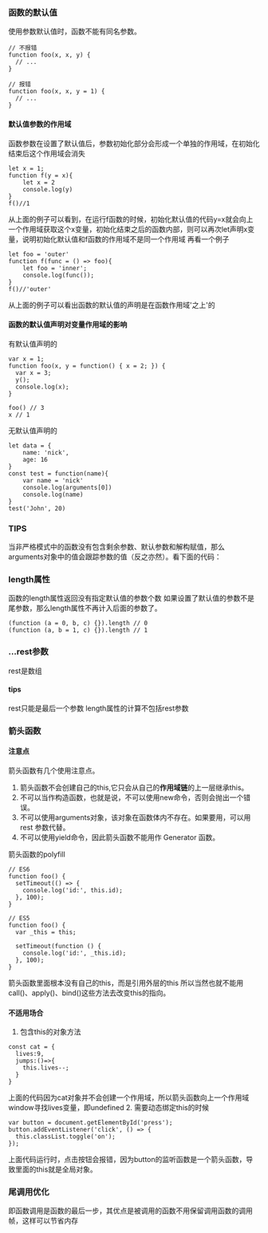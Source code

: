 ### 函数的默认值
使用参数默认值时，函数不能有同名参数。
```
// 不报错
function foo(x, x, y) {
  // ...
}

// 报错
function foo(x, x, y = 1) {
  // ...
}
```
#### 默认值参数的作用域
函数参数在设置了默认值后，参数初始化部分会形成一个单独的作用域，在初始化结束后这个作用域会消失
```
let x = 1;
function f(y = x){
    let x = 2
    console.log(y)
}
f()//1
```
从上面的例子可以看到，在运行f函数的时候，初始化默认值的代码y=x就会向上一个作用域获取这个x变量，初始化结束之后的函数内部，则可以再次let声明x变量，说明初始化默认值和f函数的作用域不是同一个作用域
再看一个例子
```
let foo = 'outer'
function f(func = () => foo){
    let foo = 'inner';
    console.log(func());
}
f()//'outer'
```
从上面的例子可以看出函数的默认值的声明是在函数作用域'之上'的
#### 函数的默认值声明对变量作用域的影响
有默认值声明的
```
var x = 1;
function foo(x, y = function() { x = 2; }) {
  var x = 3;
  y();
  console.log(x);
}

foo() // 3
x // 1
```
无默认值声明的
```
let data = {
    name: 'nick',
    age: 16
}
const test = function(name){
    var name = 'nick'
    console.log(arguments[0])
    console.log(name)
}
test('John', 20)
```
### TIPS
当非严格模式中的函数没有包含剩余参数、默认参数和解构赋值，那么arguments对象中的值会跟踪参数的值（反之亦然）。看下面的代码：


### length属性
函数的length属性返回没有指定默认值的参数个数
如果设置了默认值的参数不是尾参数，那么length属性不再计入后面的参数了。
```
(function (a = 0, b, c) {}).length // 0
(function (a, b = 1, c) {}).length // 1
```

### ...rest参数
rest是数组
#### tips
rest只能是最后一个参数
length属性的计算不包括rest参数


### 箭头函数
#### 注意点
箭头函数有几个使用注意点。
1. 箭头函数不会创建自己的this,它只会从自己的**作用域链**的上一层继承this。
2. 不可以当作构造函数，也就是说，不可以使用new命令，否则会抛出一个错误。
3. 不可以使用arguments对象，该对象在函数体内不存在。如果要用，可以用 rest 参数代替。
4. 不可以使用yield命令，因此箭头函数不能用作 Generator 函数。

箭头函数的polyfill
```
// ES6
function foo() {
  setTimeout(() => {
    console.log('id:', this.id);
  }, 100);
}

// ES5
function foo() {
  var _this = this;

  setTimeout(function () {
    console.log('id:', _this.id);
  }, 100);
}
```
箭头函数里面根本没有自己的this，而是引用外层的this
所以当然也就不能用call()、apply()、bind()这些方法去改变this的指向。
#### 不适用场合
1. 包含this的对象方法
```
const cat = {
  lives:9,
  jumps:()=>{
    this.lives--;
  }
}
```
上面的代码因为cat对象并不会创建一个作用域，所以箭头函数向上一个作用域window寻找lives变量，即undefined
2. 需要动态绑定this的时候
```
var button = document.getElementById('press');
button.addEventListener('click', () => {
  this.classList.toggle('on');
});
```
上面代码运行时，点击按钮会报错，因为button的监听函数是一个箭头函数，导致里面的this就是全局对象。

### 尾调用优化
即函数调用是函数的最后一步，其优点是被调用的函数不用保留调用函数的调用帧，这样可以节省内存